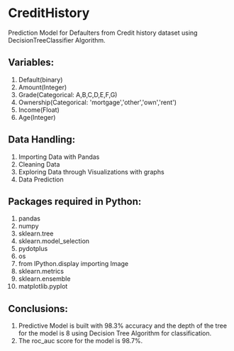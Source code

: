 # CreditHistory
Prediction Model for Defaulters from Credit history dataset using DecisionTreeClassifier Algorithm.

## Variables:
1) Default(binary)
2) Amount(Integer)
3) Grade(Categorical: A,B,C,D,E,F,G)
4) Ownership(Categorical: 'mortgage','other','own','rent')
5) Income(Float)
6) Age(Integer)

## Data Handling:
1) Importing Data with Pandas
2) Cleaning Data
3) Exploring Data through Visualizations with graphs
4) Data Prediction

## Packages required in Python:
1)  pandas
2)  numpy
3)  sklearn.tree
4)  sklearn.model_selection
5)  pydotplus
6)  os
7)  from IPython.display importing Image
8)  sklearn.metrics
9)  sklearn.ensemble
10) matplotlib.pyplot

## Conclusions:
1) Predictive Model is built with 98.3% accuracy and the depth of the tree for the model is 8 
   using Decision Tree Algorithm for classification.
2) The roc_auc score for the model is 98.7%.
